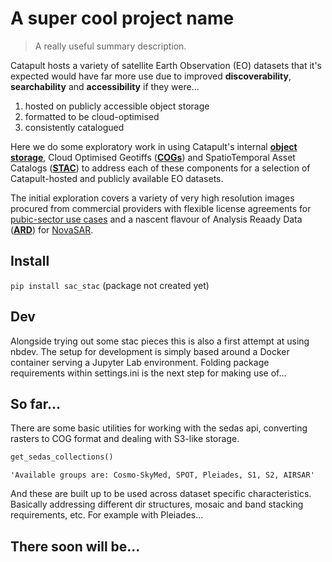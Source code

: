 # A super cool project name
> A really useful summary description.


Catapult hosts a variety of satellite Earth Observation (EO) datasets that it's expected would have far more use due to improved **discoverability**, **searchability** and **accessibility** if they were...
1. hosted on publicly accessible object storage
2. formatted to be cloud-optimised
3. consistently catalogued 

Here we do some exploratory work in using Catapult's internal **[object storage](https://en.wikipedia.org/wiki/Object_storage)**, Cloud Optimised Geotiffs (**[COGs](https://www.cogeo.org/)**) and SpatioTemporal Asset Catalogs (**[STAC](https://stacspec.org/)**) to address each of these components for a selection of Catapult-hosted and publicly available EO datasets.

The initial exploration covers a variety of very high resolution images procured from commercial providers with flexible license agreements for [pubic-sector use cases](https://www.gov.uk/government/news/free-satellite-data-available-to-help-tackle-public-sector-challenges) and a nascent flavour of Analysis Reaady Data (**[ARD](http://ceos.org/ard/)**) for [NovaSAR](https://sa.catapult.org.uk/facilities/novasar-1/). 





## Install

`pip install sac_stac` (package not created yet)

## Dev

Alongside trying out some stac pieces this is also a first attempt at using nbdev. The setup for development is simply based around a Docker container serving a Jupyter Lab environment. Folding package requirements within settings.ini is the next step for making use of...

## So far...

There are some basic utilities for working with the sedas api, converting rasters to COG format and dealing with S3-like storage.

```python
get_sedas_collections()
```




    'Available groups are: Cosmo-SkyMed, SPOT, Pleiades, S1, S2, AIRSAR'



And these are built up to be used across dataset specific characteristics. Basically addressing different dir structures, mosaic and band stacking requirements, etc. For example with Pleiades...

## There soon will be...
